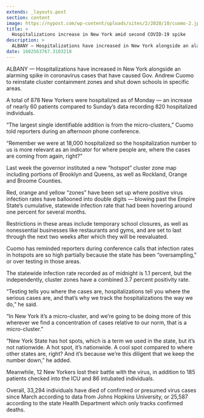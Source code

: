 ```yaml
--- 
extends: _layouts.post 
section: content 
image: https://nypost.com/wp-content/uploads/sites/2/2020/10/cuomo-2.jpg?quality=90&strip=all&w=1200 
title: > 
  Hospitalizations increase in New York amid second COVID-19 spike 
description: > 
  ALBANY — Hospitalizations have increased in New York alongside an alarming spike in coronavirus cases that have caused Gov.Andrew Cuomo to reinstate cluster containment zones and shut down schools in specific areas.A total of 878 New Yorkers were hospitalized as of Monday — an increase of nearly 60 patients compared to Sunday’s data recording 820 hospitalized individuals.The statewide infection rate recorded as of midnight is 1.1 percent, but the independently, cluster zones have a combined 3.7 percent positivity rate.“Testing tells you where the cases are, hospitalizations tell you where the serious cases are, and that’s why we track the hospitalizations the way we do,” he said. 
date: 1602563767.3103218 
--- 
```

ALBANY — Hospitalizations have increased in New York alongside an alarming spike in coronavirus cases that have caused Gov. Andrew Cuomo to reinstate cluster containment zones and shut down schools in specific areas.

A total of 878 New Yorkers were hospitalized as of Monday — an increase of nearly 60 patients compared to Sunday’s data recording 820 hospitalized individuals.

“The largest single identifiable addition is from the micro-clusters,” Cuomo told reporters during an afternoon phone conference.

“Remember we were at 18,000 hospitalized so the hospitalization number to us is more relevant as an indicator for where people are, where the cases are coming from again, right?”

Last week the governor instituted a new “hotspot” cluster zone map including portions of Brooklyn and Queens, as well as Rockland, Orange and Broome Counties.

Red, orange and yellow “zones” have been set up where positive virus infection rates have ballooned into double digits — blowing past the Empire State’s cumulative, statewide infection rate that had been hovering around one percent for several months.

Restrictions in these areas include temporary school closures, as well as nonessential businesses like restaurants and gyms, and are set to last through the next two weeks after which they will be reevaluated.

Cuomo has reminded reporters during conference calls that infection rates in hotspots are so high partially because the state has been “oversampling,” or over testing in those areas.

The statewide infection rate recorded as of midnight is 1.1 percent, but the independently, cluster zones have a combined 3.7 percent positivity rate.

“Testing tells you where the cases are, hospitalizations tell you where the serious cases are, and that’s why we track the hospitalizations the way we do,” he said.

“In New York it’s a micro-cluster, and we’re going to be doing more of this wherever we find a concentration of cases relative to our norm, that is a micro-cluster.”

“New York State has hot spots, which is a term we used in the state, but it’s not nationwide. A hot spot, it’s nationwide. A cool spot compared to where other states are, right? And it’s because we’re this diligent that we keep the number down,” he added.

Meanwhile, 12 New Yorkers lost their battle with the virus, in addition to 185 patients checked into the ICU and 86 intubated individuals.

Overall, 33,294 individuals have died of confirmed or presumed virus cases since March according to data from Johns Hopkins University, or 25,587 according to the state Health Department which only tracks confirmed deaths.